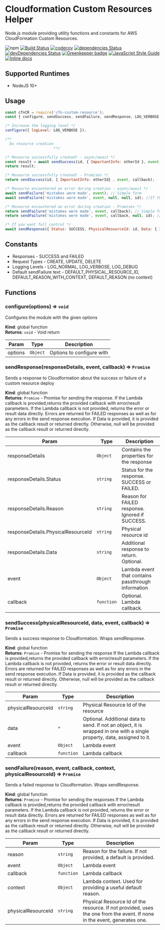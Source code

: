 # Cloudformation Custom Resources Helper

Node.js module providing utility functions and constants for AWS CloudFormation Custom Resources.

![npm](https://img.shields.io/npm/v/cfn-custom-resource)
[![Build Status](https://travis-ci.com/zippadd/cfn-custom-resource.svg?branch=master)](https://travis-ci.com/zippadd/cfn-custom-resource)
[![codecov](https://codecov.io/gh/zippadd/cfn-custom-resource/branch/master/graph/badge.svg)](https://codecov.io/gh/zippadd/cfn-custom-resource)
[![dependencies Status](https://david-dm.org/zippadd/cfn-custom-resource/status.svg)](https://david-dm.org/zippadd/cfn-custom-resource)
[![devDependencies Status](https://david-dm.org/zippadd/cfn-custom-resource/dev-status.svg)](https://david-dm.org/zippadd/cfn-custom-resource?type=dev)
[![Greenkeeper badge](https://badges.greenkeeper.io/zippadd/cfn-custom-resource.svg)](https://greenkeeper.io/)
[![JavaScript Style Guide](https://img.shields.io/badge/code_style-standard-brightgreen.svg)](https://standardjs.com)
[![Inline docs](http://inch-ci.org/github/zippadd/cfn-custom-resource.svg?branch=master)](http://inch-ci.org/github/zippadd/cfn-custom-resource)

## Supported Runtimes
* NodeJS 10+
&nbsp;

## Usage
```javascript
const cfnCR = require('cfn-custom-resource');
const { configure, sendSuccess, sendFailure, sendResponse, LOG_VERBOSE, SUCCESS } = cfnCR;

/* Increase the logging level */
configure({ logLevel: LOG_VERBOSE });

/**
  Do resource creation
                      **/

/* Resource successfully created! - async/await */
const result = await sendSuccess(id, { ImportantInfo: otherId }, event);
return result;

/* Resource successfully created! - Promises */
return sendSuccess(id, { ImportantInfo: otherId} , event, callback);

/* Resource encountered an error during creation - async/await */
await sendFailure('mistakes were made', event); // Simple form
await sendFailure('mistakes were made', event, null, null, id); //If there's a special resource id to pass

/* Resource encountered an error during creation - Promises */
return sendFailure('mistakes were made', event, callback); // Simple form
return sendFailure('mistakes were made', event, callback, null, id); //If there's a special resource id to pass

/* If you want full control */
await sendResponse({ Status: SUCCESS, PhysicalResourceId: id, Data: { ImportantInfo: otherId } }, event);
```

## Constants
* Responses - SUCCESS and FAILED
* Request Types - CREATE, UPDATE, DELETE
* Logging Levels - LOG_NORMAL, LOG_VERBOSE, LOG_DEBUG
* Default sendFailure text - DEFAULT_PHYSICAL_RESOURCE_ID, DEFAULT_REASON_WITH_CONTEXT, DEFAULT_REASON (no context)
&nbsp;

## Functions
<a name="configure"></a>

### configure(options) ⇒ <code>void</code>
Configures the module with the given options

**Kind**: global function  
**Returns**: <code>void</code> - Void return  

| Param | Type | Description |
| --- | --- | --- |
| options | <code>Object</code> | Options to configure with |

### sendResponse(responseDetails, event, callback) ⇒ <code>Promise</code>
Sends a response to Cloudformation about the success or failure of a custom resource deploy

**Kind**: global function  
**Returns**: <code>Promise</code> - Promise for sending the response.
                                                     If the Lambda callback is provided,returns the provided callback with
                                                     error/result parameters.
                                                     If the Lambda callback is not provided, returns the error or result data directly.
                                                     Errors are returned for FAILED responses as well as for any errors in the
                                                     send response execution.
                                                     If Data is provided, it is provided as the callback result or returned directly.
                                                     Otherwise, null will be provided as the callback result or returned directly.  

| Param | Type | Description |
| --- | --- | --- |
| responseDetails | <code>Object</code> | Contains the properties for the response |
| responseDetails.Status | <code>string</code> | Status for the response. SUCCESS or FAILED. |
| responseDetails.Reason | <code>string</code> | Reason for FAILED response. Ignored if SUCCESS. |
| responseDetails.PhysicalResourceId | <code>string</code> | Physical resource id |
| responseDetails.Data | <code>string</code> | Additional response to return. Optional. |
| event | <code>Object</code> | Lambda event that contains passthrough information |
| callback | <code>function</code> | Optional. Lambda callback. |

<a name="sendSuccess"></a>

### sendSuccess(physicalResourceId, data, event, callback) ⇒ <code>Promise</code>
Sends a success response to Cloudformation. Wraps sendResponse.

**Kind**: global function  
**Returns**: <code>Promise</code> - Promise for sending the response
                                       If the Lambda callback is provided,returns the provided callback with error/result parameters.
                                       If the Lambda callback is not provided, returns the error or result data directly.
                                       Errors are returned for FAILED responses as well as for any errors in the send response execution.
                                       If Data is provided, it is provided as the callback result or returned directly.
                                       Otherwise, null will be provided as the callback result or returned directly.  

| Param | Type | Description |
| --- | --- | --- |
| physicalResourceId | <code>string</code> | Physical Resource Id of the resource |
| data | <code>\*</code> | Optional. Additional data to send. If not                                        an object, it is wrapped in one with a                                        single property, data, assigned to it. |
| event | <code>Object</code> | Lambda event |
| callback | <code>function</code> | Lambda callback |

<a name="sendFailure"></a>

### sendFailure(reason, event, callback, context, physicalResourceId) ⇒ <code>Promise</code>
Sends a failed response to Cloudformation. Wraps sendResponse.

**Kind**: global function  
**Returns**: <code>Promise</code> - Promise for sending the responses
                             If the Lambda callback is provided,returns the provided callback with error/result parameters.
                             If the Lambda callback is not provided, returns the error or result data directly.
                             Errors are returned for FAILED responses as well as for any errors in the send response execution.
                             If Data is provided, it is provided as the callback result or returned directly.
                             Otherwise, null will be provided as the callback result or returned directly.  

| Param | Type | Description |
| --- | --- | --- |
| reason | <code>string</code> | Reason for the failure. If not provided, a default is provided. |
| event | <code>Object</code> | Lambda event |
| callback | <code>function</code> | Lambda callback |
| context | <code>Object</code> | Lambda context. Used for providing a useful default reason. |
| physicalResourceId | <code>string</code> | Physical Resource Id of the resource. If not provided,                              uses the one from the event. If none in the event, generates one.  
